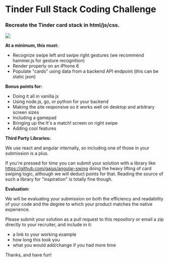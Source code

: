 Tinder Full Stack Coding Challenge
===================================

### Recreate the Tinder card stack in html/js/css.

<img src="http://i.imgur.com/nh8oB6C.gif" />

**At a minimum, this must:**

* Recognize swipe left and swipe right gestures (we recommend hammer.js for gesture recognition)
* Render properly on an iPhone 6
* Populate "cards" using data from a backend API endpoint (this can be static json)

**Bonus points for:**

* Doing it all in vanilla js
* Using node.js, go, or python for your backend
* Making the site responsive so it works well on desktop and arbitrary screen sizes
* Including a gamepad
* Bringing up the It's a match! screen on right swipe
* Adding cool features

**Third Party Libraries:**

We use react and angular internally, so including one of those in your submission is a plus.

If you're pressed for time you can submit your solution with a library like https://github.com/gajus/angular-swing doing the heavy lifting of card swiping logic, although we will deduct points for that. Reading the source of such a library for "inspiration" is totally fine though.

**Evaluation:**

We will be evaluating your submission on both the efficiency and readability of your code and the degree to which your product matches the native experience.

Please submit your solution as a pull request to this repository or email a zip directly to your recruiter, and include in it:

* a link to your working example
* how long this took you
* what you would add/change if you had more time

Thanks, and have fun!

